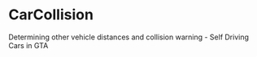 # CarCollision
Determining other vehicle distances and collision warning - Self Driving Cars in GTA
